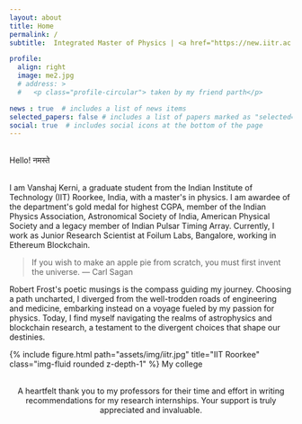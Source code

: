 ```yaml
---
layout: about
title: Home
permalink: /
subtitle:  Integrated Master of Physics | <a href="https://new.iitr.ac.in/">Indian Institute of Technology Roorkee</a>

profile:
  align: right 
  image: me2.jpg
  # address: >
  #   <p class="profile-circular"> taken by my friend parth</p>

news : true  # includes a list of news items
selected_papers: false # includes a list of papers marked as "selected={true}"
social: true  # includes social icons at the bottom of the page
---
```

<div class="home_bg">

<br>
Hello! नमस्ते 
<br> 
<br>

<p>
  I am Vanshaj Kerni, a graduate student from the Indian Institute of Technology (IIT) Roorkee, India, with a master's in physics. I am awardee of the department's gold medal for highest CGPA, member of the Indian Physics Association, Astronomical Society of India, American Physical Society and a legacy member of Indian Pulsar Timing Array. Currently, I work as Junior Research Scientist at Foilum Labs, Bangalore, working in Ethereum Blockchain.
  <blockquote> 
  If you wish to make an apple pie from scratch, you must first invent the universe. ― Carl Sagan
</blockquote>
Robert Frost's poetic musings is the compass guiding my journey. Choosing a path uncharted, I diverged from the well-trodden roads of engineering and medicine, embarking instead on a voyage fueled by my passion for physics. Today, I find myself navigating the realms of astrophysics and blockchain research, a testament to the divergent choices that shape our destinies. 
</p>

<div class="row justify-content-sm">
    <div class="col-sm-6  mt-3 mt-md-0">
        {% include figure.html path="assets/img/iitr.jpg" title="IIT Roorkee" class="img-fluid rounded z-depth-1" %}
      My college
    </div>
</div>
<br/>
<p style="text-align: center">
A heartfelt thank you to my professors for their time and effort in writing recommendations for my research internships. Your support is truly appreciated and invaluable.
</p>

</div>
